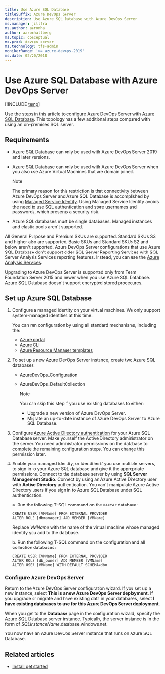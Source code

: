```yaml
---
title: Use Azure SQL Database
titleSuffix: Azure DevOps Server 
description: Use Azure SQL Database with Azure DevOps Server
ms.manager: jillfra
ms.author: aaronha
author: aaronhallberg
ms.topic: conceptual
ms.prod: devops-server
ms.technology: tfs-admin
monikerRange: '>= azure-devops-2019'
ms.date: 02/20/2018
---
```


# Use Azure SQL Database with Azure DevOps Server

[!INCLUDE [temp](../_shared/version-tfs-2019-only.md)]

Use the steps in this article to configure Azure DevOps Server with [Azure SQL Database](https://docs.microsoft.com/azure/sql-database/). This topology has a few additional steps compared with using an on-premises SQL server.

## Requirements

- Azure SQL Database can only be used with Azure DevOps Server 2019 and later versions.  
- Azure SQL Database can only be used with Azure DevOps Server when you also use Azure Virtual Machines that are domain joined.  

	> [!NOTE]
	> The primary reason for this restriction is that connectivity between Azure DevOps Server and Azure SQL Database is accomplished by using [Managed Service Identity](/azure/active-directory/managed-identities-azure-resources/overview). Using Managed Service Identity avoids the need to use SQL authentication and store usernames and passwords, which presents a security risk.

- Azure SQL databases must be single databases. Managed instances and elastic pools aren't supported.

All General Purpose and Premium SKUs are supported. Standard SKUs S3 and higher also are supported. Basic SKUs and Standard SKUs S2 and below aren't supported.
Azure DevOps Server configurations that use Azure SQL Database don't support older SQL Server Reporting Services with SQL Server Analysis Services reporting features. Instead, you can use the [Azure Analysis Services](/azure/analysis-services/analysis-services-overview). 

<!--- QUESTION: What about the Analytics Service? --> 
Upgrading to Azure DevOps Server is supported only from Team Foundation Server 2015 and newer when you use Azure SQL Database. Azure SQL Database doesn't support encrypted stored procedures.

## Set up Azure SQL Database

1. Configure a managed identity on your virtual machines. We only support system-managed identities at this time.

    You can run configuration by using all standard mechanisms, including the:

    - [Azure portal](/azure/active-directory/managed-identities-azure-resources/qs-configure-portal-windows-vm)
    - [Azure CLI](/azure/active-directory/managed-identities-azure-resources/qs-configure-cli-windows-vm)
    - [Azure Resource Manager templates](/azure/active-directory/managed-identities-azure-resources/qs-configure-template-windows-vm)

2. To set up a new Azure DevOps Server instance, create two Azure SQL databases:

   - AzureDevOps_Configuration  
   - AzureDevOps_DefaultCollection  

     > [!NOTE]
     > You can skip this step if you use existing databases to either:
     >- Upgrade a new version of Azure DevOps Server.
     >- Migrate an up-to-date instance of Azure DevOps Server to Azure SQL Database.

3. Configure [Azure Active Directory authentication](/azure/sql-database/sql-database-aad-authentication) for your Azure SQL Database server. Make yourself the Active Directory administrator on the server. You need administrator permissions on the database to complete the remaining configuration steps. You can change this permission later.

4. Enable your managed identity, or identities if you use multiple servers, to sign in to your Azure SQL database and give it the appropriate permissions. Connect to the database server by using **SQL Server Management Studio**. Connect by using an Azure Active Directory user with **Active Directory** authentication. You can't manipulate Azure Active Directory users if you sign in to Azure SQL Database under SQL authentication.

    a. Run the following T-SQL command on the `master` database:

    ```tsql
    CREATE USER [VMName] FROM EXTERNAL PROVIDER
    ALTER ROLE [dbmanager] ADD MEMBER [VMName]
    ```

    Replace *VMName* with the name of the virtual machine whose managed identity you add to the database. 

    b. Run the following T-SQL command on the configuration and all collection databases:

    ```tsql
    CREATE USER [VMName] FROM EXTERNAL PROVIDER
    ALTER ROLE [db_owner] ADD MEMBER [VMName]
    ALTER USER [VMName] WITH DEFAULT_SCHEMA=dbo
    ```

### Configure Azure DevOps Server

Return to the Azure DevOps Server configuration wizard. If you set up a new instance, select **This is a new Azure DevOps Server deployment**. If you upgrade or migrate and have existing data in your databases, select **I have existing databases to use for this Azure DevOps Server deployment**.

When you get to the **Database** page in the configuration wizard, specify the Azure SQL Database server instance. Typically, the server instance is in the form of *SQLInstanceName*.database.windows.net.

You now have an Azure DevOps Server instance that runs on Azure SQL Database.

## Related articles

- [Install get started](get-started.md)


